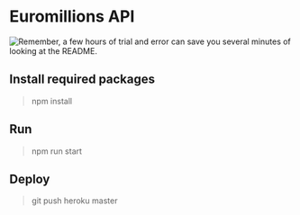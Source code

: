 # Euromillions API

![Remember, a few hours of trial and error can save you several minutes of looking at the README.](https://i.redd.it/a5skfy5y88x11.jpg)

## Install required packages
> npm install

## Run
> npm run start

## Deploy
> git push heroku master